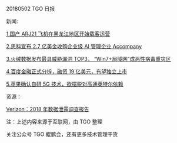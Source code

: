 20180502 TGO 日报

新闻:

[1.国产 ARJ21 飞机在黑龙江地区开始载客运营](http://www.xinhuanet.com/politics/2018-05/02/c_1122773260.htm)

[2.思科宣布 2.7 亿美金收购企业级 AI 管理企业 Accompany](https://www.cnbeta.com/articles/tech/722177.htm)

[3.火绒数据发布最具威胁漏洞 TOP3， “Win7+局域网”成恶性病毒重灾区](http://www.techweb.com.cn/internet/2018-05-02/2660829.shtml)

[4.百度金融正式分拆，融资 19 亿美元，有望独立上市](http://www.xinhuanet.com/finance/2018-05/02/c_129863184.htm)

[5.苹果确认自研 5G 技术，欲摆脱对高通英特尔依赖](http://tech.qq.com/a/20180502/024781.htm)

资源：

[Verizon：2018 年数据泄露调查报告](http://www.199it.com/archives/719048.html)

注：上述内容来源于互联网，由 TGO 整理

关注公众号 TGO 鲲鹏会，还有更多技术管理干货
